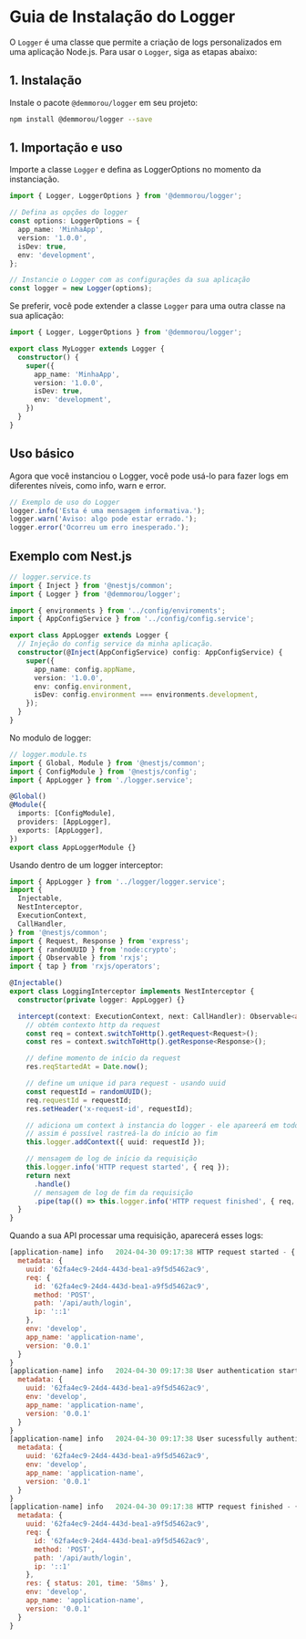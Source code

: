 # Guia de Instalação do Logger

O `Logger` é uma classe que permite a criação de logs personalizados em uma aplicação Node.js. Para usar o `Logger`, siga as etapas abaixo:

## 1. Instalação

Instale o pacote `@demmorou/logger` em seu projeto:

```bash
npm install @demmorou/logger --save
```

## 1. Importação e uso

Importe a classe `Logger` e defina as LoggerOptions no momento da instanciação.

```typescript
import { Logger, LoggerOptions } from '@demmorou/logger';

// Defina as opções do logger
const options: LoggerOptions = {
  app_name: 'MinhaApp',
  version: '1.0.0',
  isDev: true,
  env: 'development',
};

// Instancie o Logger com as configurações da sua aplicação
const logger = new Logger(options);
```

Se preferir, você pode extender a classe `Logger` para uma outra classe na sua aplicação:

```typescript
import { Logger, LoggerOptions } from '@demmorou/logger';

export class MyLogger extends Logger {
  constructor() {
    super({
      app_name: 'MinhaApp',
      version: '1.0.0',
      isDev: true,
      env: 'development',
    })
  }
}
```

## Uso básico
Agora que você instanciou o Logger, você pode usá-lo para fazer logs em diferentes níveis, como info, warn e error.

```typescript
// Exemplo de uso do Logger
logger.info('Esta é uma mensagem informativa.');
logger.warn('Aviso: algo pode estar errado.');
logger.error('Ocorreu um erro inesperado.');
```

## Exemplo com Nest.js
```typescript
// logger.service.ts
import { Inject } from '@nestjs/common';
import { Logger } from '@demmorou/logger';

import { environments } from '../config/enviroments';
import { AppConfigService } from '../config/config.service';

export class AppLogger extends Logger {
  // Injeção do config service da minha aplicação.
  constructor(@Inject(AppConfigService) config: AppConfigService) {
    super({
      app_name: config.appName,
      version: '1.0.0',
      env: config.environment,
      isDev: config.environment === environments.development,
    });
  }
}
```

No modulo de logger:

```typescript
// logger.module.ts
import { Global, Module } from '@nestjs/common';
import { ConfigModule } from '@nestjs/config';
import { AppLogger } from './logger.service';

@Global()
@Module({
  imports: [ConfigModule],
  providers: [AppLogger],
  exports: [AppLogger],
})
export class AppLoggerModule {}
```

Usando dentro de um logger interceptor:

```typescript
import { AppLogger } from '../logger/logger.service';
import {
  Injectable,
  NestInterceptor,
  ExecutionContext,
  CallHandler,
} from '@nestjs/common';
import { Request, Response } from 'express';
import { randomUUID } from 'node:crypto';
import { Observable } from 'rxjs';
import { tap } from 'rxjs/operators';

@Injectable()
export class LoggingInterceptor implements NestInterceptor {
  constructor(private logger: AppLogger) {}

  intercept(context: ExecutionContext, next: CallHandler): Observable<any> {
    // obtém contexto http da request
    const req = context.switchToHttp().getRequest<Request>();
    const res = context.switchToHttp().getResponse<Response>();

    // define momento de início da request
    res.reqStartedAt = Date.now();

    // define um unique id para request - usando uuid
    const requestId = randomUUID();
    req.requestId = requestId;
    res.setHeader('x-request-id', requestId);

    // adiciona um context à instancia do logger - ele apareerá em todos os logs a desta request
    // assim é possível rastreá-la do início ao fim
    this.logger.addContext({ uuid: requestId });

    // mensagem de log de início da requisição
    this.logger.info('HTTP request started', { req });
    return next
      .handle()
      // mensagem de log de fim da requisição
      .pipe(tap(() => this.logger.info('HTTP request finished', { req, res })));
  }
}
```

Quando a sua API processar uma requisição, aparecerá esses logs:

```js
[application-name] info   2024-04-30 09:17:38 HTTP request started - {
  metadata: {
    uuid: '62fa4ec9-24d4-443d-bea1-a9f5d5462ac9',
    req: {
      id: '62fa4ec9-24d4-443d-bea1-a9f5d5462ac9',
      method: 'POST',
      path: '/api/auth/login',
      ip: '::1'
    },
    env: 'develop',
    app_name: 'application-name',
    version: '0.0.1'
  }
}
[application-name] info   2024-04-30 09:17:38 User authentication started - {
  metadata: {
    uuid: '62fa4ec9-24d4-443d-bea1-a9f5d5462ac9',
    env: 'develop',
    app_name: 'application-name',
    version: '0.0.1'
  }
}
[application-name] info   2024-04-30 09:17:38 User sucessfully authenticated - {
  metadata: {
    uuid: '62fa4ec9-24d4-443d-bea1-a9f5d5462ac9',
    env: 'develop',
    app_name: 'application-name',
    version: '0.0.1'
  }
}
[application-name] info   2024-04-30 09:17:38 HTTP request finished - {
  metadata: {
    uuid: '62fa4ec9-24d4-443d-bea1-a9f5d5462ac9',
    req: {
      id: '62fa4ec9-24d4-443d-bea1-a9f5d5462ac9',
      method: 'POST',
      path: '/api/auth/login',
      ip: '::1'
    },
    res: { status: 201, time: '58ms' },
    env: 'develop',
    app_name: 'application-name',
    version: '0.0.1'
  }
}
```